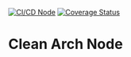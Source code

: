 [![CI/CD Node](https://github.com/williamkoller/clean-arch-node/actions/workflows/ci-cd-node.yml/badge.svg?branch=main)](https://github.com/williamkoller/clean-arch-node/actions/workflows/ci-cd-node.yml)
[![Coverage Status](https://coveralls.io/repos/github/williamkoller/clean-arch-node/badge.svg?branch=main)](https://coveralls.io/github/williamkoller/clean-arch-node?branch=main)

# Clean Arch Node